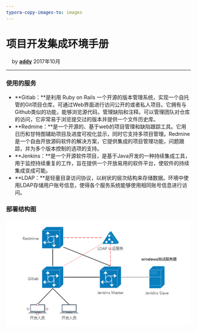 ```yaml
---
typora-copy-images-to: images
---
```


# 项目开发集成环境手册 
&nbsp;&nbsp;&nbsp;&nbsp;by **[addy](mailto:addy@tom.com)**  2017年10月

----------


### 使用的服务

 -  **Gitlab：**是利用 Ruby on Rails 一个开源的版本管理系统，实现一个自托管的Git项目仓库，可通过Web界面进行访问公开的或者私人项目。它拥有与Github类似的功能，能够浏览源代码，管理缺陷和注释。可以管理团队对仓库的访问，它非常易于浏览提交过的版本并提供一个文件历史库。
 - **Redmine：**是一个开源的、基于web的项目管理和缺陷跟踪工具。它用日历和甘特图辅助项目及进度可视化显示，同时它支持多项目管理。Redmine是一个自由开放源码软件的解决方案，它提供集成的项目管理功能，问题跟踪，并为多个版本控制的选项的支持。
 - **Jenkins：**是一个开源软件项目，是基于Java开发的一种持续集成工具，用于监控持续重复的工作，旨在提供一个开放易用的软件平台，使软件的持续集成变成可能。
 - **LDAP：**是轻量目录访问协议，以树状的层次结构来存储数据。环境中使用LDAP存储用户账号信息，使得各个服务系统能够使用相同账号信息进行访问。




### 部署结构图

![1507883042177](images/1507883042177.png)



